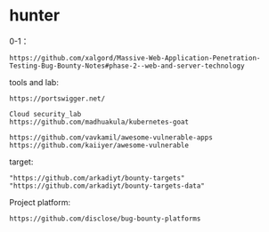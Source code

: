 # hunter

0-1：
```
https://github.com/xalgord/Massive-Web-Application-Penetration-Testing-Bug-Bounty-Notes#phase-2--web-and-server-technology
```

tools and lab:
```
https://portswigger.net/

Cloud security_lab
https://github.com/madhuakula/kubernetes-goat

https://github.com/vavkamil/awesome-vulnerable-apps
https://github.com/kaiiyer/awesome-vulnerable
```

target:
```
"https://github.com/arkadiyt/bounty-targets"
"https://github.com/arkadiyt/bounty-targets-data"
```


Project platform:
```
https://github.com/disclose/bug-bounty-platforms
```

